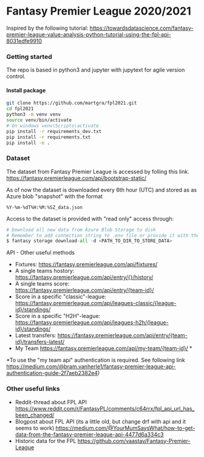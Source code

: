 # Fantasy Premier League 2020/2021

Inspired by the following tutorial:
https://towardsdatascience.com/fantasy-premier-league-value-analysis-python-tutorial-using-the-fpl-api-8031edfe9910

### Getting started

The repo is based in python3 and jupyter with jupytext for agile version control.

#### **Install package**

```bash
git clone https://github.com/martgra/fpl2021.git
cd fpl2021
python3 -m venv venv
source venv/bin/activate
# On windows venv\Scripts\activate
pip install -r requirements_dev.txt
pip install -r requirements.txt
pip install -e .
```

### Dataset

The dataset from Fantasy Premier League is accessed by folling this link.
https://fantasy.premierleague.com/api/bootstrap-static/

As of now the dataset is downloaded every 6th hour (UTC) and stored as as Azure blob "snapshot" with the format

```
%Y-%m-%dT%H:%M:%SZ_data.json
```

Access to the dataset is provided with "read only" access through:

```python
# Download all new data from Azure Blob Storage to disk
# Remember to add connection string to .env file or provide it with the -c flag
$ fantasy storage download-all -d <PATH_TO_DIR_TO_STORE_DATA>
```

API - Other useful methods

- Fixtures: https://fantasy.premierleague.com/api/fixtures/
- A single teams hostory: https://fantasy.premierleague.com/api/entry/{}/history/
- A single teams score: https://fantasy.premierleague.com/api/entry/{team-id}/
- Score in a specific "classic"-league: https://fantasy.premierleague.com/api/leagues-classic/{league-id}/standings/
- Score in a specific "H2H"-league: https://fantasy.premierleague.com/api/leagues-h2h/{league-id}/standings/
- Latest transfers: https://fantasy.premierleague.com/api/entry/{team-id}/transfers-latest/
- My Team https://fantasy.premierleague.com/api/my-team/{team-id}/ \*

\*To use the "my team api" authentication is required. See following link
https://medium.com/@bram.vanherle1/fantasy-premier-league-api-authentication-guide-2f7aeb2382e4)

### Other useful links

- Reddit-thread about FPL API
  https://www.reddit.com/r/FantasyPL/comments/c64rrx/fpl_api_url_has_been_changed/
- Blogpost about FPL API (its a little old, but change drf with api and it seems to work)
  https://medium.com/@YourMumSaysWhat/how-to-get-data-from-the-fantasy-premier-league-api-4477d6a334c3
- Historic data for the FPL
  https://github.com/vaastav/Fantasy-Premier-League
